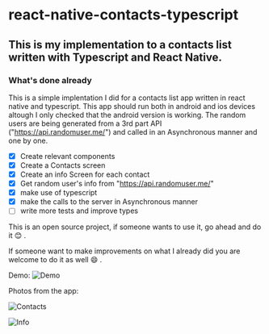 # react-native-contacts-typescript
## This is my implementation to a contacts list written with Typescript and React Native.
### What's done already
This is a simple implentation I did for a contacts list app written in react native and typescript.
This app should run both in android and ios devices altough I only checked that the android version is working.
The random users are being generated from a 3rd part API ("https://api.randomuser.me/") and called in an Asynchronous manner and one by one.

- [x] Create relevant components
- [x] Create a Contacts screen
- [x] Create an info Screen for each contact
- [x] Get random user's info from "https://api.randomuser.me/"
- [x] make use of typescript
- [x] make the calls to the server in Asynchronous manner
- [ ] write more tests and improve types

This is an open source project, if someone wants to use it, go ahead and do it :blush: . 

If someone want to make improvements on what I already did you are welcome to do it as well :smile: .

Demo:
![Demo](https://github.com/saarule/react-native-contacts-typescript/demo/demo-gif.gif)

Photos from the app:

![Contacts](https://github.com/saarule/react-native-contacts-typescript/demo/contacts-screen-image.png)

![Info](https://github.com/saarule/react-native-contacts-typescript/demo/info-screen-image.png)

